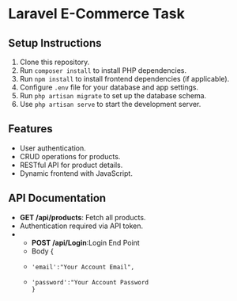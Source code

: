 # Laravel E-Commerce Task

## Setup Instructions
1. Clone this repository.
2. Run `composer install` to install PHP dependencies.
3. Run `npm install` to install frontend dependencies (if applicable).
4. Configure `.env` file for your database and app settings.
5. Run `php artisan migrate` to set up the database schema.
6. Use `php artisan serve` to start the development server.

## Features
- User authentication.
- CRUD operations for products.
- RESTful API for product details.
- Dynamic frontend with JavaScript.

## API Documentation
- **GET /api/products**: Fetch all products.
- Authentication required via API token.
- - **POST /api/Login**:Login End Point
  - Body {
  -     'email':"Your Account Email",
  -     'password':"Your Account Password 
        }

